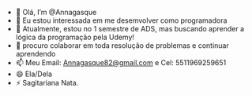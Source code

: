 - 👋 Olá, I’m @Annagasque
- 👀 Eu estou interessada em me desemvolver como programadora
- 🌱 Atualmente, estou no 1 semestre de ADS, mas buscando aprender a lógica da programação pela Udemy!
- 💞️ procuro colaborar em toda resolução de problemas e continuar aprendendo
- 📫 Meu Email: Annagasque82@gmail.com e Cel: 5511969259651
- 😄 Ela/Dela
- ⚡ Sagitariana Nata.

<!---
Annagasque/Annagasque is a ✨ special ✨ repository because its `README.md` (this file) appears on your GitHub profile.
You can click the Preview link to take a look at your changes.
--->
